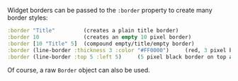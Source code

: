 Widget borders can be passed to the `:border` property to create many border styles:

```clojure
:border "Title"         (creates a plain title border)
:border 10              (creates an empty 10 pixel border)
:border [10 "Title" 5]  (compound empty/title/empty border)
:border (line-border :thickness 3 :color "#FF0000")     (red, 3 pixel border)
:border (line-border :top 5 :left 5)     (5 pixel black border on top and left)
```
Of course, a raw `Border` object can also be used.
